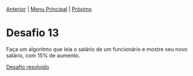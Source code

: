 [Anterior](Desafio012.md) | [Menu Principal](/README.md/) | [Próximo](desafio014.md)

# Desafio 13

Faça um algoritmo que leia o salário de um funcionário e mostre seu novo salário, com 15% de aumento.

[Desafio resolvido](/Desafios/desafio013.py/)